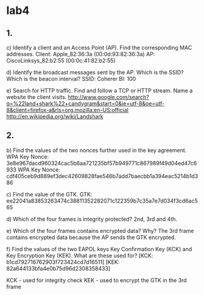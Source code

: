 # lab4

## 1.

c) Identify a client and an Access Point (AP). Find the corresponding MAC addresses.
Client: Apple_82:36:3a (00:0d:93:82:36:3a)
AP: CiscoLinksys_82:b2:55 (00:0c:41:82:b2:55)

d) Identify the broadcast messages sent by the AP. Which is the SSID? Which is the beacon interval?
SSID: Coherer
BI: 100

e) Search for HTTP traffic. Find and follow a TCP or HTTP stream. Name a website the client
visits.
http://www.google.com/search?q=%22land+shark%22+candygram&start=0&ie=utf-8&oe=utf-8&client=firefox-a&rls=org.mozilla:en-US:official
http://en.wikipedia.org/wiki/Landshark

## 2.

b) Find the values of the two nonces further used in the key agreement.
WPA Key Nonce: 3e8e967dacd960324cac5b6aa721235bf57b949771c867989f49d04ed47c6933
WPA Key Nonce: cdf405ceb9d889ef3dec42609828fae546b7add7baecbb1a394eac5214b1d386

c) Find the value of the GTK.
GTK: ee22041a83853263474c38811352282071c122359b7c35a7e7d034f3cd6ac565

d) Which of the four frames is integrity protected?
2nd, 3rd and 4th.

e) Which of the four frames contains encrypted data? Why?
The 3rd frame contains encrypted data because the AP sends the GTK encrypted.

f) Find the values of the two EAPOL keys Key Confirmation Key (KCK) and Key Encryption Key (KEK). What are these used for?
[KCK: b1cd792716762903f723424cd7d16511]
[KEK: 82a644133bfa4e0b75d96d2308358433]

KCK - used for integrity check
KEK - used to encrypt the GTK in the 3rd frame